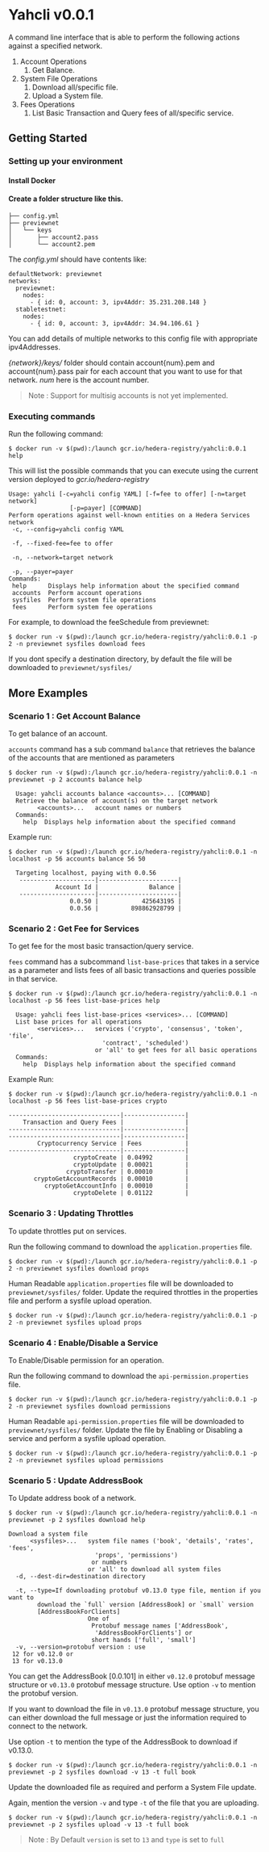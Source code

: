# Yahcli v0.0.1
A command line interface that is able to perform the following actions against a specified network.

1. Account Operations
    1. Get Balance.
2. System File Operations
    1. Download all/specific file.
    2. Upload a System file.
3. Fees Operations
    1. List Basic Transaction and Query fees of all/specific service.

## Getting Started
### Setting up your environment

#### Install Docker



#### Create a folder structure like this.<br>
```
├── config.yml
├── previewnet
│   └── keys
│       ├── account2.pass
│       └── account2.pem
```

The _config.yml_ should have contents like:

```
defaultNetwork: previewnet
networks:
  previewnet:
    nodes:
      - { id: 0, account: 3, ipv4Addr: 35.231.208.148 }
  stabletestnet:
    nodes:
      - { id: 0, account: 3, ipv4Addr: 34.94.106.61 }
```

You can add details of multiple networks to this config file with appropriate ipv4Addresses.

_{network}/keys/_ folder should contain account{num}.pem and account{num}.pass pair for each account that you want to use for that network.
_num_ here is the account number. 

> Note : Support for multisig accounts is not yet implemented.

### Executing commands

Run the following command:
```
$ docker run -v $(pwd):/launch gcr.io/hedera-registry/yahcli:0.0.1 help
```

This will list the possible commands that you can execute using the current version deployed to _gcr.io/hedera-registry_

```
Usage: yahcli [-c=yahcli config YAML] [-f=fee to offer] [-n=target network]
                 [-p=payer] [COMMAND]
Perform operations against well-known entities on a Hedera Services network
 -c, --config=yahcli config YAML

 -f, --fixed-fee=fee to offer

 -n, --network=target network

 -p, --payer=payer
Commands:
 help      Displays help information about the specified command
 accounts  Perform account operations
 sysfiles  Perform system file operations
 fees      Perform system fee operations
``` 

For example, to download the feeSchedule from previewnet:
```
$ docker run -v $(pwd):/launch gcr.io/hedera-registry/yahcli:0.0.1 -p 2 -n previewnet sysfiles download fees
```

If you dont specify a destination directory, by default the file will be downloaded to `previewnet/sysfiles/`

## More Examples
### Scenario 1 : Get Account Balance
To get balance of an account.

`accounts` command has a sub command `balance` that retrieves the balance of the accounts that are mentioned as parameters

```
$ docker run -v $(pwd):/launch gcr.io/hedera-registry/yahcli:0.0.1 -n previewnet -p 2 accounts balance help

  Usage: yahcli accounts balance <accounts>... [COMMAND]
  Retrieve the balance of account(s) on the target network
        <accounts>...   account names or numbers
  Commands:
    help  Displays help information about the specified command

```

Example run:
```
$ docker run -v $(pwd):/launch gcr.io/hedera-registry/yahcli:0.0.1 -n localhost -p 56 accounts balance 56 50
  
  Targeting localhost, paying with 0.0.56
   ---------------------|----------------------|
             Account Id |              Balance |
   ---------------------|----------------------|
                 0.0.50 |            425643195 |
                 0.0.56 |         898862928799 |

```

### Scenario 2 : Get Fee for Services
To get fee for the most basic transaction/query service.

`fees` command has a subcommand `list-base-prices` that takes in a service as a parameter and lists fees of all basic transactions and queries possible in that service.

```
$ docker run -v $(pwd):/launch gcr.io/hedera-registry/yahcli:0.0.1 -n localhost -p 56 fees list-base-prices help

  Usage: yahcli fees list-base-prices <services>... [COMMAND]
  List base prices for all operations
        <services>...   services ('crypto', 'consensus', 'token', 'file',
                          'contract', 'scheduled')
                        or 'all' to get fees for all basic operations
  Commands:
    help  Displays help information about the specified command
```

Example Run:
```
$ docker run -v $(pwd):/launch gcr.io/hedera-registry/yahcli:0.0.1 -n localhost -p 56 fees list-base-prices crypto

-------------------------------|-----------------|
    Transaction and Query Fees |                 |
-------------------------------|-----------------|
-------------------------------|-----------------|
        Cryptocurrency Service | Fees            |
-------------------------------|-----------------|
                  cryptoCreate | 0.04992         |
                  cryptoUpdate | 0.00021         |
                cryptoTransfer | 0.00010         |
       cryptoGetAccountRecords | 0.00010         |
          cryptoGetAccountInfo | 0.00010         |
                  cryptoDelete | 0.01122         |
```

### Scenario 3 : Updating Throttles
To update throttles put on services.

Run the following command to download the `application.properties` file.
```
$ docker run -v $(pwd):/launch gcr.io/hedera-registry/yahcli:0.0.1 -p 2 -n previewnet sysfiles download props
```

Human Readable `application.properties` file will be downloaded to `previewnet/sysfiles/` folder.
Update the required throttles in the properties file and perform a sysfile upload operation.

```
$ docker run -v $(pwd):/launch gcr.io/hedera-registry/yahcli:0.0.1 -p 2 -n previewnet sysfiles upload props
```

### Scenario 4 : Enable/Disable a Service
To Enable/Disable permission for an operation.

Run the following command to download the `api-permission.properties` file.
```
$ docker run -v $(pwd):/launch gcr.io/hedera-registry/yahcli:0.0.1 -p 2 -n previewnet sysfiles download permissions
```

Human Readable `api-permission.properties` file will be downloaded to `previewnet/sysfiles/` folder.
Update the file by Enabling or Disabling a service and perform a sysfile upload operation. 

```
$ docker run -v $(pwd):/launch gcr.io/hedera-registry/yahcli:0.0.1 -p 2 -n previewnet sysfiles upload permissions
```

### Scenario 5 : Update AddressBook
To Update address book of a network.

```
$ docker run -v $(pwd):/launch gcr.io/hedera-registry/yahcli:0.0.1 -n previewnet -p 2 sysfiles download help

Download a system file
      <sysfiles>...   system file names ('book', 'details', 'rates', 'fees',
                        'props', 'permissions')
                       or numbers
                      or 'all' to download all system files
  -d, --dest-dir=destination directory

  -t, --type=If downloading protobuf v0.13.0 type file, mention if you want to 
        download the `full` version [AddressBook] or `small` version 
        [AddressBookForClients]
                      One of
                       Protobuf message names ['AddressBook',
                        'AddressBookForClients'] or
                       short hands ['full', 'small']
  -v, --version=protobuf version : use 
 12 for v0.12.0 or 
 13 for v0.13.0
```

You can get the AddressBook [0.0.101] in either `v0.12.0` protobuf message structure or 
`v0.13.0` protobuf message structure. Use option `-v`  to mention the protobuf version. 

If you want to download the file in `v0.13.0` protobuf message structure, you can either download the full message or 
just the information required to connect to the network.

Use option `-t` to mention the type of the AddressBook to download if v0.13.0.

```
$ docker run -v $(pwd):/launch gcr.io/hedera-registry/yahcli:0.0.1 -n previewnet -p 2 sysfiles download -v 13 -t full book
```

Update the downloaded file as required and perform a System File update. 

Again, mention the version `-v` and type `-t` of the file that you are uploading.

```
$ docker run -v $(pwd):/launch gcr.io/hedera-registry/yahcli:0.0.1 -n previewnet -p 2 sysfiles upload -v 13 -t full book
```

> Note : By Default `version` is set to `13` and `type` is set to `full`